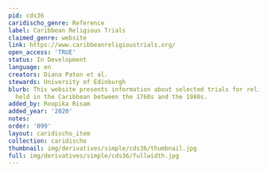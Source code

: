 ```yaml
---
pid: cds36
caridischo_genre: Reference
label: Caribbean Religious Trials
claimed_genre: website
link: https://www.caribbeanreligioustrials.org/
open_access: 'TRUE'
status: In Development
language: en
creators: Diana Paton et al.
stewards: University of Edinburgh
blurb: This website presents information about selected trials for religious crimes
  held in the Caribbean between the 1760s and the 1980s.
added_by: Roopika Risam
added_year: '2020'
notes: 
order: '099'
layout: caridischo_item
collection: caridischo
thumbnail: img/derivatives/simple/cds36/thumbnail.jpg
full: img/derivatives/simple/cds36/fullwidth.jpg
---
```

